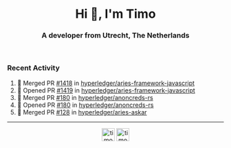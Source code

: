 <h1 align="center">Hi 👋, I'm Timo</h1>
<h3 align="center">A developer from Utrecht, The Netherlands</h3>
<br/>
<!-- https://github.com/rahuldkjain/github-profile-readme-generator --!>

<!--  <p align="left"><img src="https://github-readme-stats.vercel.app/api?username=timoglastra&show_icons=true&count_private=true&" alt="timoglastra" /></p> --!>

<!--
Github language stats
<p align="left"><img src="https://github-readme-stats.vercel.app/api/top-langs/?username=timoglastra&layout=compact" alt="timoglastra" /><p>
-->

<!-- Codestats language stats -->
<!-- <p align="left"><img src="https://codestats-readme.vercel.app/api/top-langs/?username=timoglastra&layout=compact&language_count=12" alt="timoglastra" /><p>    --!>
  
<h3>Recent Activity</h3>

<!--START_SECTION:activity-->
1. 🎉 Merged PR [#1418](https://github.com/hyperledger/aries-framework-javascript/pull/1418) in [hyperledger/aries-framework-javascript](https://github.com/hyperledger/aries-framework-javascript)
2. 💪 Opened PR [#1419](https://github.com/hyperledger/aries-framework-javascript/pull/1419) in [hyperledger/aries-framework-javascript](https://github.com/hyperledger/aries-framework-javascript)
3. 🎉 Merged PR [#180](https://github.com/hyperledger/anoncreds-rs/pull/180) in [hyperledger/anoncreds-rs](https://github.com/hyperledger/anoncreds-rs)
4. 💪 Opened PR [#180](https://github.com/hyperledger/anoncreds-rs/pull/180) in [hyperledger/anoncreds-rs](https://github.com/hyperledger/anoncreds-rs)
5. 🎉 Merged PR [#128](https://github.com/hyperledger/aries-askar/pull/128) in [hyperledger/aries-askar](https://github.com/hyperledger/aries-askar)
<!--END_SECTION:activity-->

---

<p align="center">
<a href="https://twitter.com/timoglastra" target="blank"><img align="center" src="https://cdn.jsdelivr.net/npm/simple-icons@3.0.1/icons/twitter.svg" alt="timoglastra" height="30" width="30" /></a>
<a href="https://linkedin.com/in/timoglastra" target="blank"><img align="center" src="https://cdn.jsdelivr.net/npm/simple-icons@3.0.1/icons/linkedin.svg" alt="timoglastra" height="30" width="30" /></a>
</p>



